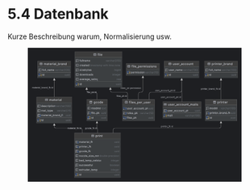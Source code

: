 # 5.4 Datenbank

Kurze Beschreibung warum, Normalisierung usw.

<figure><img src="../.gitbook/assets/_sqlx_migrations.png" alt=""><figcaption></figcaption></figure>
